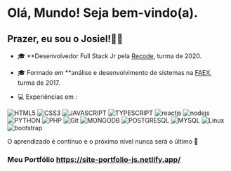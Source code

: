 # Olá, Mundo! Seja bem-vindo(a).

## Prazer, eu sou o Josiel!👨‍💻

 - 🎓 **Desenvolvedor Full Stack Jr pela [Recode](https://www.recodepro.org.br/), turma de 2020.
 
- 🎓 Formado em  **análise e desenvolvimento de sistemas na [FAEX](https://faex.edu.br/), turma de 2017.
- 💻 Experiências em :

![HTML5](https://img.shields.io/badge/HTML5-E34F26?style=for-the-badge&logo=html5&logoColor=white)
![CSS3](https://img.shields.io/badge/CSS3-1572B6?style=for-the-badge&logo=css3&logoColor=white)
![JAVASCRIPT](https://img.shields.io/badge/JavaScript-F7DF1E?style=for-the-badge&logo=javascript&logoColor=black)
![TYPESCRIPT](https://img.shields.io/badge/TypeScript-007ACC?style=for-the-badge&logo=typescript&logoColor=white)
![reactjs](https://img.shields.io/badge/React-20232A?style=for-the-badge&logo=react&logoColor=61DAFB)
![nodejs](https://img.shields.io/badge/Node.js-43853D?style=for-the-badge&logo=node.js&logoColor=white)
![PYTHON](https://img.shields.io/badge/Python-14354C?style=for-the-badge&logo=python&logoColor=white)
![PHP](https://img.shields.io/badge/PHP-777BB4?style=for-the-badge&logo=php&logoColor=white)
![Git](https://img.shields.io/badge/GitHub-100000?style=for-the-badge&logo=github&logoColor=white)
![MONGODB](https://img.shields.io/badge/MongoDB-4EA94B?style=for-the-badge&logo=mongodb&logoColor=white)
![POSTGRESQL](https://img.shields.io/badge/PostgreSQL-316192?style=for-the-badge&logo=postgresql&logoColor=white)
![MYSQL](https://img.shields.io/badge/MySQL-00000F?style=for-the-badge&logo=mysql&logoColor=white)
![Linux](https://img.shields.io/badge/Linux-FCC624?style=for-the-badge&logo=linux&logoColor=black)
![bootstrap](https://img.shields.io/badge/Bootstrap-563D7C?style=for-the-badge&logo=bootstrap&logoColor=white)



O aprendizado é contínuo e o próximo nível nunca será o último  🚀 

### Meu Portfólio https://site-portfolio-js.netlify.app/

